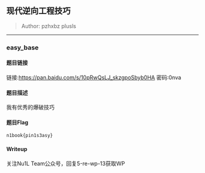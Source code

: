 ## 现代逆向工程技巧
> Author: pzhxbz plusls

---

### easy_base

#### 题目链接

链接:https://pan.baidu.com/s/10pRwQsLJ_skzgpoSbyb0HA  密码:0nva

#### 题目描述

我有优秀的爆破技巧

#### 题目Flag

`n1book{pin1s3asy}`

#### Writeup

关注Nu1L Team公众号，回复5-re-wp-13获取WP